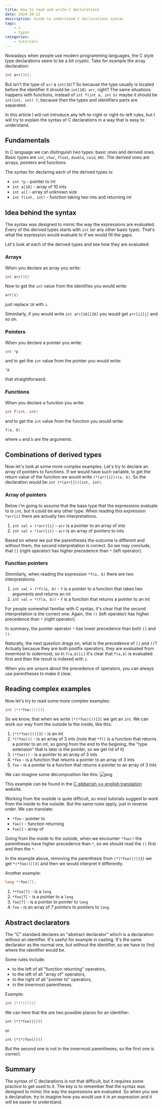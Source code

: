 ```yaml
---
title: How to read and write C declarations
date: 2024-10-22
description: Guide to understand C declarations syntax
tags: 
    - c
    - types
categories:
    - tutorials
---
```


Nowadays when people use modern programming languages, the C style type declarations 
seem to be a bit cryptic. Take for example the array declaration:

```c
int arr[10];
```

But isn't the type of `arr` a `int[10]`? So because the type usually is located before the identifier it should be `int[10] arr`, right?
The same situations happens with functions, instead of `int f(int a, int b)` maybe it should be `int(int, int) f`, 
because then the types and identifiers parts are separated.

In this article I will not introduce any left-to-right or right-to-left rules, but I will try to explain 
the syntax of C declarations in a way that is easy to understand.

## Fundamentals

In C language we can distinguish two types: basic ones and derived ones. Basic types are `int`, `char`, `float`, `double`, `void`, etc.
The derived ones are arrays, pointers and functions.

The syntax for declaring each of the derived types is:
- `int *p` - pointer to int
- `int a[10]` - array of 10 ints
- `int a[]` - array of unknown size
- `int f(int, int)` - function taking two ints and returning int

## Idea behind the syntax

The syntax was designed to mimic the way the expressions are evaluated.
Every of the derived types starts with `int` (or any other basic type).
That's what the expression would evaluate to if we would fill the gaps.

Let's look at each of the derived types and see how they are evaluated:

### Arrays

When you declare an array you write:
```c
int arr[10]
````
Now to get the `int` value from the identifies you would write:
```c
arr[i]
``` 
just replace `10` with `i`.

Simmilarly, if you would write `int arr[10][20]` you would get `arr[i][j]` and so on.

### Pointers

When you declare a pointer you write:
```c
int *p
``` 
and to get the `int` value from the pointer you would write:
```c
*p
```
that straightforward.

### Functions

When you declare a function you write:
```c
int f(int, int)
``` 
and to get the `int` value from the function you would write:
```c
f(a, b)
```
where `a` and `b` are the arguments.

## Combinations of derived types

Now let's look at some more complex examples. Let's try to declare an array of pointers to functions.
If we would have such variable, to get the return value of the function we would write `(*(arr[i]))(a, b)`.
So the declaration would be `int (*(arr[]))(int, int)`.

### Array of pointers

Below i'm going to assume that the base type that the expressions evaluate to is `int`, but it could be any other type.
When reading this expression `*arr[i]` there are actually two interpretations.

1. `int val = (*arr)[i]` - `arr` is a pointer to an array of ints
2. `int val = *(arr[i])` - `arr` is an array of pointers to ints

Based on where we put the parentheses the outcome is different and without them, the second interpretation is correct. 
So we may conclude, that `[]` (right operator) has higher precedence than `*` (left operator).

### Function pointers

Simmilarly, when reading the expression `*f(a, b)` there are two interpretations.

1. `int val = (*f)(a, b)` - `f` is a pointer to a function that takes two arguments and returns an int
2. `int val = *(f(a, b))` - `f` is a function that returns a pointer to an int

For people somewhat familiar with C syntax, it's clear that the second interpretation is the correct one. 
Again, the `()` (left operator) has higher precedence than `*` (right operator). 

In summary, the pointer operator `*` has lower precedence than both `[]` and `()`.

Naturally, the next question drags on, what is the precedence of `[]` and `()`?
Actually becasue they are both postfix operators, they are evaluated from innermost to outermost, 
so in `f(a,b)[i]` it's clear that `f(a,b)` is evaluated first and then the result is indexed with `i`. 

When you are unsure about the precedence of operators, you can always use parentheses to make it clear.

## Reading complex examples

Now let's try to read some more complex examples:
```c
int (*(*foo)())[3]
```

So we know, that when we write `(*(*foo)())[3]` we get an `int`. 
We can work our way from the outside to the inside, like this:

1. `(*(*foo)())[3]` - is an int
2. `*(*foo)()` - is an array of 3 ints
   (note that `*f()` is a function that returns a pointer to an int, so going from the end to the begining, the "type extension" that is later is the pointer, so we get rid of it)
3. `(*foo)()` - is a pointer to an array of 3 ints
4. `*foo` - is a function that returns a pointer to an array of 3 ints
5. `foo` - is a pointer to a function that returns a pointer to an array of 3 ints

We can imagine some decomposition like this:
![png](c_decl_decomp.png)

This example can be found in the [C gibberish <-> english translation](https://cdecl.org/) website.

Working from the oustide is quite difficult, so most tutorials suggest to work from the inside to the outside.
But the same rules apply, just in reverse order. We can translate:
* `*foo` - pointer to
* `foo()` - function returning
* `foo[]` - array of

Going from the inside to the outside, when we encounter `*foo()` the parentheses have higher precedence than `*`, 
so we should read the `()` first and then the `*`.

In the example above, removing the parenthesis from `(*(*foo)())[3]` we get `*(*foo())[3]` and then we would interpret it differently.

Another example:
```c
long **foo[7];
```

1. `**foo[7]` - is a `long`
2. `*foo[7]` - is a pointer to a `long`
3. `foo[7]` - is a pointer to pointer to `long`
4. `foo` - is an array of 7 pointers to pointers to `long`

## Abstract declarators

The "C" standard declares an "abstract declarator" which is a declaration without an identifier.
It's useful for example in casting. It's the same declarator as the normal one, but without the identifier, 
so we have to find where the identifier would be.

Some rules include:
* to the left of all "function returning" operators,
* to the left of all "array of" operators,
* to the right of all "pointer to" operators,
* in the innermost parentheses.

Example:
```c
int (*(*)())()
```
We can here that the are two possible places for an identifier:
```
int (*(*foo)())()
```
or
```
int (*(*)foo())()
```
But the second one is not in the innermost parentheses, so the first one is correct.

## Summary

The syntax of C declarations is not that difficult, but it requires some practice to get used to it.
The key is to remember that the syntax was designed to mimic the way the expressions are evaluated.
So when you see a declaration, try to imagine how you would use it in an expression and it will be easier to understand.

